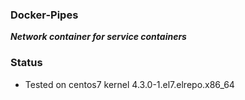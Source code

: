 ### Docker-Pipes
**_Network container for service containers_**

### Status

* Tested on centos7 kernel 4.3.0-1.el7.elrepo.x86_64
